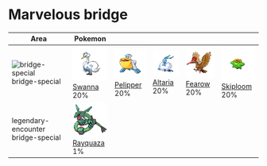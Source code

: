# Marvelous bridge

| Area                                                                          | Pokemon                                                                      | &nbsp;                                                                        | &nbsp;                                                                      | &nbsp;                                                                    | &nbsp;                                                                        |
| ----------------------------------------------------------------------------- | ---------------------------------------------------------------------------- | ----------------------------------------------------------------------------- | --------------------------------------------------------------------------- | ------------------------------------------------------------------------- | ----------------------------------------------------------------------------- |
| ![bridge-special](../../img/items/bridge-special.png)<br/>bridge-special<br/> | ![swanna](../../img/pokemon/581.png) <br/>[Swanna](/pokemon/581) <br/>20%    | ![pelipper](../../img/pokemon/279.png) <br/>[Pelipper](/pokemon/279) <br/>20% | ![altaria](../../img/pokemon/334.png) <br/>[Altaria](/pokemon/334) <br/>20% | ![fearow](../../img/pokemon/022.png) <br/>[Fearow](/pokemon/022) <br/>20% | ![skiploom](../../img/pokemon/188.png) <br/>[Skiploom](/pokemon/188) <br/>20% |
| legendary-encounter bridge-special<br/>                                       | ![rayquaza](../../img/pokemon/384.png) <br/>[Rayquaza](/pokemon/384) <br/>1% |